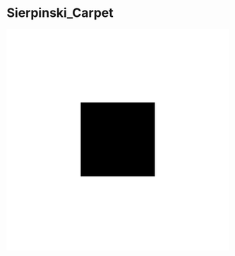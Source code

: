 # Sierpinski_Carpet

[![Sierpinski_Carpet](Sierpinski_Carpet/Sierpinski_Carpet_Matrix/images/Sierpinski_Carpet__step_6.gif)](https://github.com/jonathanAmancioSales/Fractals/blob/main/Sierpinski_Carpet/Sierpinski_Carpet_Matrix/images/Sierpinski_Carpet__step_6.gif)
